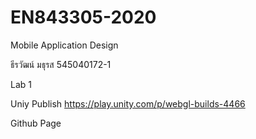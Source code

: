 # EN843305-2020

Mobile Application Design 

ธีรวัฒน์ มธุรส 545040172-1

Lab 1

Uniy Publish 
    https://play.unity.com/p/webgl-builds-4466

Github Page
    